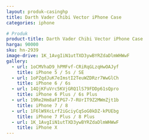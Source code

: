```yaml
---
layout: produk-casinghp
title: Darth Vader Chibi Vector iPhone Case
categories: iphone

# Produk
product-title: Darth Vader Chibi Vector iPhone Case
harga: 90000
sku: hn-2939
image-drive: 1K_1AvgIiN1utTXD3ywBYRZdaDlmWHWwF
gallery:
  - url: 1oCMVhaD9_hPMFvf-CRiRqGLzqHwOAJyf
    title: iPhone 5 / 5s / SE
  - url: 1oPZqdJuK7eImstI2TeuWZDRzr7WwGlCh
    title: iPhone 6 / 6s
  - url: 14QjKFuVrc5KVjGRQ1lS79FDDp61sQpro
    title: iPhone 6 Plus / 6s Plus
  - url: 19Re2Hm8aFIPG7-7-RUrIT9Z2MWmZjt1b
    title: iPhone 7 / 8
  - url: 1F6lW9XcLrf2iGciyCqSoG0kDZ-kPUEbg
    title: iPhone 7 Plus / 8 Plus
  - url: 1K_1AvgIiN1utTXD3ywBYRZdaDlmWHWwF
    title: iPhone X
---
```

